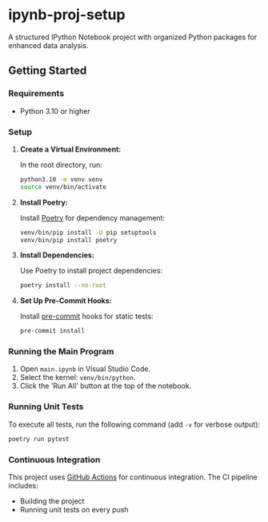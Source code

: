 # ipynb-proj-setup

A structured IPython Notebook project with organized Python packages for enhanced data analysis.

## Getting Started

### Requirements
- Python 3.10 or higher

### Setup

1. **Create a Virtual Environment:**

   In the root directory, run:

   ```sh
   python3.10 -m venv venv
   source venv/bin/activate
   ```

2. **Install Poetry:**

   Install [Poetry](https://python-poetry.org/docs/cli/) for dependency management:

   ```sh
   venv/bin/pip install -U pip setuptools
   venv/bin/pip install poetry
   ```

3. **Install Dependencies:**

   Use Poetry to install project dependencies:

   ```sh
   poetry install --no-root
   ```

4. **Set Up Pre-Commit Hooks:**

   Install [pre-commit](https://pre-commit.ci) hooks for static tests:

   ```sh
   pre-commit install
   ```

### Running the Main Program

1. Open `main.ipynb` in Visual Studio Code.
2. Select the kernel: `venv/bin/python`.
3. Click the 'Run All' button at the top of the notebook.

### Running Unit Tests

To execute all tests, run the following command (add `-v` for verbose output):

```sh
poetry run pytest
```

### Continuous Integration

This project uses [GitHub Actions](https://docs.github.com/en/actions) for continuous integration. The CI pipeline includes:

- Building the project
- Running unit tests on every push

